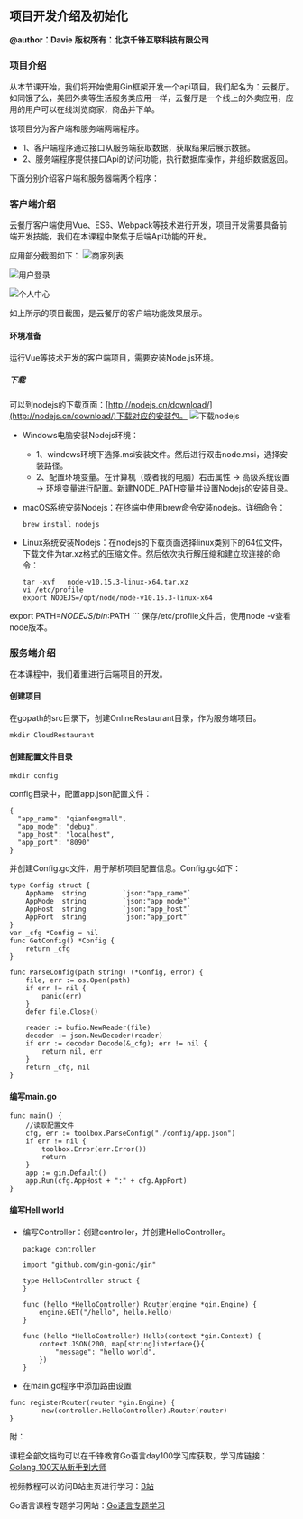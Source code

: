 ## 项目开发介绍及初始化
**@author：Davie**
**版权所有：北京千锋互联科技有限公司**

### 项目介绍
从本节课开始，我们将开始使用Gin框架开发一个api项目，我们起名为：云餐厅。如同饿了么，美团外卖等生活服务类应用一样，云餐厅是一个线上的外卖应用，应用的用户可以在线浏览商家，商品并下单。

该项目分为客户端和服务端两端程序。
* 1、客户端程序通过接口从服务端获取数据，获取结果后展示数据。
* 2、服务端程序提供接口Api的访问功能，执行数据库操作，并组织数据返回。

下面分别介绍客户端和服务器端两个程序：

### 客户端介绍
云餐厅客户端使用Vue、ES6、Webpack等技术进行开发，项目开发需要具备前端开发技能，我们在本课程中聚焦于后端Api功能的开发。

应用部分截图如下：
![商家列表](./img/WX20191027-105528@2x.png)

![用户登录](./img/WX20191027-162321@2x.png)

![个人中心](./img/WX20191027-163231@2x.png)

如上所示的项目截图，是云餐厅的客户端功能效果展示。

#### 环境准备
运行Vue等技术开发的客户端项目，需要安装Node.js环境。
##### 下载
可以到nodejs的下载页面：[http://nodejs.cn/download/](http://nodejs.cn/download/)下载对应的安装包。
![下载nodejs](./img/WX20191027-171903@2x.png)
* Windows电脑安装Nodejs环境：
    * 1、windows环境下选择.msi安装文件。然后进行双击node.msi，选择安装路径。
    * 2、配置环境变量。在计算机（或者我的电脑）右击属性 -> 高级系统设置 -> 环境变量进行配置。新建NODE_PATH变量并设置Nodejs的安装目录。
* macOS系统安装Nodejs：在终端中使用brew命令安装nodejs。详细命令：
    
    ```
    brew install nodejs
    ```
* Linux系统安装Nodejs：在nodejs的下载页面选择linux类别下的64位文件，下载文件为tar.xz格式的压缩文件。然后依次执行解压缩和建立软连接的命令：
    
    ```
    tar -xvf   node-v10.15.3-linux-x64.tar.xz
    vi /etc/profile
    export NODEJS=/opt/node/node-v10.15.3-linux-x64
export PATH=$NODEJS/bin:$PATH
    ```
    保存/etc/profile文件后，使用node -v查看node版本。

### 服务端介绍
在本课程中，我们着重进行后端项目的开发。

#### 创建项目
在gopath的src目录下，创建OnlineRestaurant目录，作为服务端项目。
```
mkdir CloudRestaurant
```

#### 创建配置文件目录
```
mkdir config
```
config目录中，配置app.json配置文件：
```
{
  "app_name": "qianfengmall",
  "app_mode": "debug",
  "app_host": "localhost",
  "app_port": "8090"
}
```
并创建Config.go文件，用于解析项目配置信息。Config.go如下：
```
type Config struct {
	AppName  string         `json:"app_name"`
	AppMode  string         `json:"app_mode"`
	AppHost  string         `json:"app_host"`
	AppPort  string         `json:"app_port"`
}
var _cfg *Config = nil
func GetConfig() *Config {
	return _cfg
}

func ParseConfig(path string) (*Config, error) {
	file, err := os.Open(path)
	if err != nil {
		panic(err)
	}
	defer file.Close()

	reader := bufio.NewReader(file)
	decoder := json.NewDecoder(reader)
	if err := decoder.Decode(&_cfg); err != nil {
		return nil, err
	}
	return _cfg, nil
}
```

#### 编写main.go
```
func main() {
    //读取配置文件
	cfg, err := toolbox.ParseConfig("./config/app.json")
	if err != nil {
		toolbox.Error(err.Error())
		return
	}
	app := gin.Default()
	app.Run(cfg.AppHost + ":" + cfg.AppPort)
}
```

#### 编写Hell world
* 编写Controller：创建controller，并创建HelloController。

    ```
    package controller
    
    import "github.com/gin-gonic/gin"
    
    type HelloController struct {
    }
    
    func (hello *HelloController) Router(engine *gin.Engine) {
    	engine.GET("/hello", hello.Hello)
    }
    
    func (hello *HelloController) Hello(context *gin.Context) {
    	context.JSON(200, map[string]interface{}{
    		"message": "hello world",
    	})
    }
    ```
* 在main.go程序中添加路由设置
```
func registerRouter(router *gin.Engine) {
        new(controller.HelloController).Router(router)
}
```

附：

课程全部文档均可以在千锋教育Go语言day100学习库获取，学习库链接：[Golang 100天从新手到大师](https://github.com/rubyhan1314/Golang-100-Days)

视频教程可以访问B站主页进行学习：[B站](https://space.bilibili.com/408228716)

Go语言课程专题学习网站：[Go语言专题学习](https://www.qfgolang.com/)












